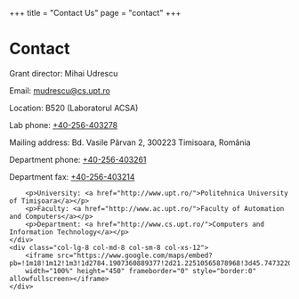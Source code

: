 +++
title = "Contact Us"
page = "contact"
+++
<div class="page-header">
    <h1>Contact</h1>
</div>
<div class="row">
    <div class="col-lg-4 col-md-4 col-sm-4 col-xs-12">
        <p>Grant director: Mihai Udrescu</p>
        <p>Email: <a href="mailto:mudrescu@cs.upt.ro">mudrescu@cs.upt.ro</a></p>
        <p>Location: B520 (Laboratorul ACSA)</p>
        <p>Lab phone: <a href="tel:+40-256-403278">+40-256-403278</a></p>
        <p>Mailing address: Bd. Vasile Pârvan 2, 300223 Timisoara, România</p>
        <p>Department phone: <a href="tel:+40-256-403261">+40-256-403261</a></p>
        <p>Department fax: <a href="tel:+40-256-403214">+40-256-403214</a></p>
        

        <p>University: <a href="http://www.upt.ro/">Politehnica University of Timişoara</a></p>
        <p>Faculty: <a href="http://www.ac.upt.ro/">Faculty of Automation and Computers</a></p>
        <p>Department: <a href="http://www.cs.upt.ro/">Computers and Information Technology</a></p>
    </div>
    <div class="col-lg-8 col-md-8 col-sm-8 col-xs-12">
        <iframe src="https://www.google.com/maps/embed?pb=!1m18!1m12!1m3!1d2784.1907360889377!2d21.22510565878968!3d45.747322000000004!2m3!1f0!2f0!3f0!3m2!1i1024!2i768!4f13.1!3m3!1m2!1s0x0%3A0x255d397f5edeea71!2sFaculty+of+Computer+Science!5e0!3m2!1sen!2sro!4v1497013303954"
        width="100%" height="450" frameborder="0" style="border:0" allowfullscreen></iframe>
    </div>
</div>
